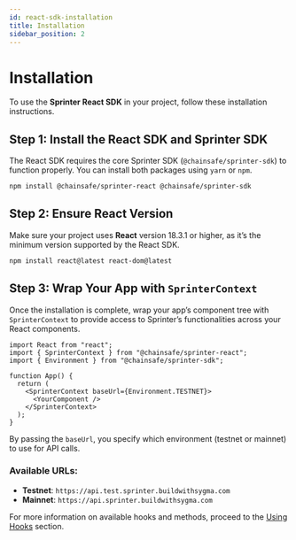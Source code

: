 ```yaml
---
id: react-sdk-installation
title: Installation
sidebar_position: 2
---
```


# Installation

To use the **Sprinter React SDK** in your project, follow these installation instructions.

## Step 1: Install the React SDK and Sprinter SDK

The React SDK requires the core Sprinter SDK (`@chainsafe/sprinter-sdk`) to function properly. You can install both packages using `yarn` or `npm`.

```bash npm2yarn
npm install @chainsafe/sprinter-react @chainsafe/sprinter-sdk
```

## Step 2: Ensure React Version

Make sure your project uses **React** version 18.3.1 or higher, as it’s the minimum version supported by the React SDK.

```bash npm2yarn
npm install react@latest react-dom@latest
```

## Step 3: Wrap Your App with `SprinterContext`

Once the installation is complete, wrap your app’s component tree with `SprinterContext` to provide access to Sprinter’s functionalities across your React components.

```tsx
import React from "react";
import { SprinterContext } from "@chainsafe/sprinter-react";
import { Environment } from "@chainsafe/sprinter-sdk";

function App() {
  return (
    <SprinterContext baseUrl={Environment.TESTNET}>
      <YourComponent />
    </SprinterContext>
  );
}
```

By passing the `baseUrl`, you specify which environment (testnet or mainnet) to use for API calls.

### Available URLs:

- **Testnet**: `https://api.test.sprinter.buildwithsygma.com`
- **Mainnet**: `https://api.sprinter.buildwithsygma.com`

For more information on available hooks and methods, proceed to the [Using Hooks](03-using-hooks.md) section.
